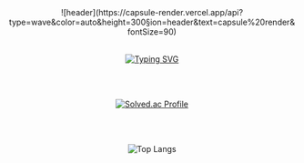 <div align="center"> 
![header](https://capsule-render.vercel.app/api?type=wave&color=auto&height=300&section=header&text=capsule%20render&fontSize=90)

<br/>
<br/>

[![Typing SVG](https://readme-typing-svg.demolab.com/?lines=Hello,+my+name+is+Seonghwi+Kim)](https://git.io/typing-svg)

<br/>
<br/>

[![Solved.ac Profile](http://mazassumnida.wtf/api/v2/generate_badge?boj=hwihwihwi)](https://solved.ac/hwihwihwi/)

<br/>
<br/>

![Top Langs](https://github-readme-stats.vercel.app/api/top-langs/?username=hwi-hwi-hwi&layout=compact)

<br/>

</div>

<!--
**hwi-hwi-hwi/hwi-hwi-hwi** is a ✨ _special_ ✨ repository because its `README.md` (this file) appears on your GitHub profile.

Here are some ideas to get you started:

- 🔭 I’m currently working on ...
- 🌱 I’m currently learning ...
- 👯 I’m looking to collaborate on ...
- 🤔 I’m looking for help with ...
- 💬 Ask me about ...
- 📫 How to reach me: ...
- 😄 Pronouns: ...
- ⚡ Fun fact: ...
-->
